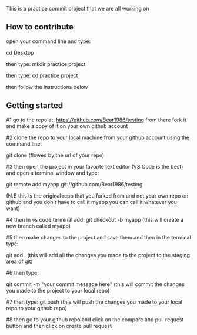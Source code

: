 This is a practice commit project that we are all working on

## How to contribute

open your command line and type: 

cd Desktop

then type:
mkdir practice project

then type:
cd practice project

then follow the instructions below

## Getting started

#1 go to the repo at: https://github.com/Bear1986/testing
from there fork it and make a copy of it on your own github account

#2 clone the repo to your local machine from your github account using the command line:

git clone (flowed by the url of your repo)

#3 then open the project in your favorite text editor (VS Code is the best) and open a terminal window and type:

git remote add myapp git://github.com/Bear1986/testing

(N.B this is the original repo that you forked from and not your own repo on github and you don't have to call it myapp you can call it whatever you want)

#4 then in vs code terminal add:
git checkout -b myapp 
(this will create a new branch called myapp)

#5 then make changes to the project and save them and then in the terminal type:

git add .
(this will add all the changes you made to the project to the staging area of git)

#6 then type:

git commit -m "your commit message here"
(this will commit the changes you made to the project to your local repo)

#7 then type:
git push
(this will push the changes you made to your local repo to your github repo)

#8 then go to your github repo and click on the compare and pull request button and then click on create pull request
